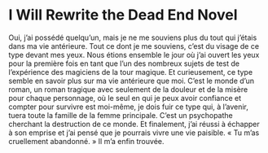 # I Will Rewrite the Dead End Novel
Oui, j’ai possédé quelqu’un, mais je ne me souviens plus du tout qui j’étais dans ma vie antérieure. Tout ce dont je me souviens, c’est du visage de ce type devant mes yeux. Nous étions ensemble le jour où j’ai ouvert les yeux pour la première fois en tant que l’un des nombreux sujets de test de l’expérience des magiciens de la tour magique. Et curieusement, ce type semble en savoir plus sur ma vie antérieure que moi. C’est le monde d’un roman, un roman tragique avec seulement de la douleur et de la misère pour chaque personnage, où le seul en qui je peux avoir confiance et compter pour survivre est moi-même, je dois fuir ce type qui, à l’avenir, tuera toute la famille de la femme principale. C’est un psychopathe cherchant la destruction de ce monde. Et finalement, j’ai réussi à échapper à son emprise et j’ai pensé que je pourrais vivre une vie paisible. « Tu m’as cruellement abandonné. » Il m’a enfin trouvée.